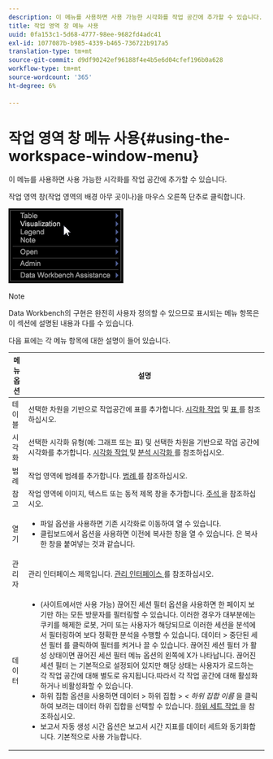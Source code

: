 ```yaml
---
description: 이 메뉴를 사용하면 사용 가능한 시각화를 작업 공간에 추가할 수 있습니다.
title: 작업 영역 창 메뉴 사용
uuid: 0fa153c1-5d68-4777-98ee-9682fd4adc41
exl-id: 1077087b-b985-4339-b465-736722b917a5
translation-type: tm+mt
source-git-commit: d9df90242ef96188f4e4b5e6d04cfef196b0a628
workflow-type: tm+mt
source-wordcount: '365'
ht-degree: 6%

---
```


# 작업 영역 창 메뉴 사용{#using-the-workspace-window-menu}

이 메뉴를 사용하면 사용 가능한 시각화를 작업 공간에 추가할 수 있습니다.

작업 영역 창(작업 영역의 배경 아무 곳이나)을 마우스 오른쪽 단추로 클릭합니다.

![](assets/mnu_workspace.png)

>[!NOTE]
>
>Data Workbench의 구현은 완전히 사용자 정의할 수 있으므로 표시되는 메뉴 항목은 이 섹션에 설명된 내용과 다를 수 있습니다.

다음 표에는 각 메뉴 항목에 대한 설명이 들어 있습니다.

<table id="table_00C0D3E6098E473E8D3B66F48FB635B3"> 
 <thead> 
  <tr> 
   <th colname="col1" class="entry"> 메뉴 옵션 </th> 
   <th colname="col2" class="entry"> 설명 </th> 
  </tr> 
 </thead>
 <tbody> 
  <tr> 
   <td colname="col1"> 테이블 </td> 
   <td colname="col2"> 선택한 차원을 기반으로 작업공간에 표를 추가합니다. <a href="../../../home/c-get-started/c-vis/c-vis.md#concept-f6c7728d5aaa4304bbf2e4dfaed48739"> 시각화 작업</a> 및 <a href="../../../home/c-get-started/c-analysis-vis/c-tables/c-tables.md#concept-c632cb8ad9724f90ac5c294d52ae667f"> 표 </a>를 참조하십시오. </td> 
  </tr> 
  <tr> 
   <td colname="col1"> 시각화 </td> 
   <td colname="col2"> 선택한 시각화 유형(예: 그래프 또는 표) 및 선택한 차원을 기반으로 작업 공간에 시각화를 추가합니다. <a href="../../../home/c-get-started/c-vis/c-vis.md#concept-f6c7728d5aaa4304bbf2e4dfaed48739"> 시각화 작업 </a> 및 <a href="../../../home/c-get-started/c-analysis-vis/c-analysis-vis.md#concept-cb5b9716d3404b2b888a55b3efec1fa5"> 분석 시각화 </a>를 참조하십시오. </td> 
  </tr> 
  <tr> 
   <td colname="col1"> 범례 </td> 
   <td colname="col2"> 작업 영역에 범례를 추가합니다. <a href="../../../home/c-get-started/c-analysis-vis/c-legends/c-legends.md#concept-ba7a886967314ee5aa358f5949665494"> 범례 </a>를 참조하십시오. </td> 
  </tr> 
  <tr> 
   <td colname="col1"> 참고 </td> 
   <td colname="col2"> 작업 영역에 이미지, 텍스트 또는 동적 제목 창을 추가합니다. <a href="../../../home/c-get-started/c-analysis-vis/c-annots/c-annots.md#concept-ab80edcbc4204dd78c73630511f75ab0"> 주석 </a>을 참조하십시오. </td> 
  </tr> 
  <tr> 
   <td colname="col1"> 열기 </td> 
   <td colname="col2"> <p> 
     <ul id="ul_173273B72EE24A52927B59E63F0BF19B"> 
      <li id="li_1EF395A0425047A9981891A0D9D29F07"><span class="wintitle"> 파일 </span> 옵션을 사용하면 기존 시각화로 이동하여 열 수 있습니다. </li> 
      <li id="li_E02E8929B8E247B0A46F6D708C51B1E2"><span class="wintitle"> 클립보드에서 </span> 옵션을 사용하면 이전에 복사한 창을 열 수 있습니다. 은 복사한 창을 붙여넣는 것과 같습니다. </li> 
     </ul> </p> </td> 
  </tr> 
  <tr> 
   <td colname="col1"> 관리자 </td> 
   <td colname="col2"> 관리 인터페이스 제목입니다. <a href="../../../home/c-get-started/c-admin-intrf/c-admin-intrf.md#concept-855c1a91e1a948969fab592adca15f74"> 관리 인터페이스 </a>를 참조하십시오. </td> 
  </tr> 
  <tr> 
   <td colname="col1"> 데이터 </td> 
   <td colname="col2"> <p> 
     <ul id="ul_CFAC2CBB10464079A78A9127C25482FF"> 
      <li id="li_78C64D2602674C2D85509422FF055D5C">(사이트에서만 사용 가능) <span class="wintitle"> 끊어진 세션 필터 </span> 옵션을 사용하면 한 페이지 보기만 하는 모든 방문자를 필터링할 수 있습니다. 이러한 경우가 대부분에는 쿠키를 해제한 로봇, 거미 또는 사용자가 해당되므로 이러한 세션을 분석에서 필터링하여 보다 정확한 분석을 수행할 수 있습니다. <span class="uicontrol"> 데이터 </span> &gt; <span class="uicontrol"> 중단된 세션 필터 </span>를 클릭하여 필터를 켜거나 끌 수 있습니다. <span class="wintitle"> 끊어진 세션 필터 </span>가 활성 상태이면 <span class="wintitle"> 끊어진 세션 필터 </span> 메뉴 옵션의 왼쪽에 X가 나타납니다. <span class="wintitle"> 끊어진 세션 필터 </span>는 기본적으로 설정되어 있지만 해당 상태는 사용자가 로드하는 각 작업 공간에 대해 별도로 유지됩니다.따라서 각 작업 공간에 대해 활성화하거나 비활성화할 수 있습니다. </li> 
      <li id="li_DB69A4EAD6964CCEAE59E1B2E9CED394"><span class="wintitle"> 하위 집합 </span> 옵션을 사용하면 <span class="uicontrol"> 데이터 </span> &gt; <span class="uicontrol"> 하위 집합 </span> &gt; <i>&lt; <span class="uicontrol"> 하위 집합 이름 </span></i>을 클릭하여 보려는 데이터 하위 집합을 선택할 수 있습니다. <a href="../../../home/c-get-started/c-vis/c-wk-subsets/c-wk-subsets.md#concept-43809322b6374d5cb2536630a13e943b"> 하위 세트 작업 </a>을 참조하십시오. </li> 
      <li id="li_1B3C3835F1F94028AA45FC29D04F8CF8"><span class="wintitle"> 보고서 자동 생성 시간 </span> 옵션은 보고서 시간 지표를 데이터 세트와 동기화합니다. 기본적으로 사용 가능합니다. </li> 
     </ul> </p> </td> 
  </tr> 
 </tbody> 
</table>
